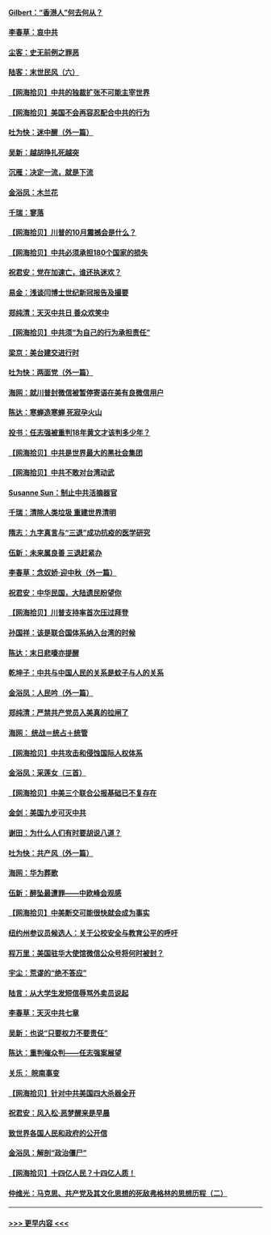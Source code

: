 #### [Gilbert：“香港人”何去何从？](../pages/nsc993/n12435894.md?t=09290251) 
#### [李春草：哀中共](../pages/nsc993/n12435874.md?t=09290251) 
#### [尘客：史无前例之罪恶](../pages/nsc993/n12435762.md?t=09290251) 
#### [陆客：末世民风（六）](../pages/nsc993/n12435354.md?t=09290251) 
#### [【网海拾贝】中共的独裁扩张不可能主宰世界](../pages/nsc993/n12435151.md?t=09290251) 
#### [【网海拾贝】美国不会再容忍配合中共的行为](../pages/nsc993/n12433808.md?t=09290251) 
#### [吐为快：迷中醒（外一篇）](../pages/nsc993/n12433585.md?t=09290251) 
#### [吴新：越胡挣扎死越突](../pages/nsc993/n12433562.md?t=09290251) 
#### [沉雁：决定一流，就是下流](../pages/nsc993/n12432128.md?t=09290251) 
#### [金浴凤：木兰花](../pages/nsc993/n12432124.md?t=09290251) 
#### [千瑞：寥落](../pages/nsc993/n12432071.md?t=09290251) 
#### [【网海拾贝】川普的10月震撼会是什么？](../pages/nsc993/n12431624.md?t=09290251) 
#### [【网海拾贝】中共必须承担180个国家的损失](../pages/nsc993/n12428893.md?t=09290251) 
#### [祝君安：党在加速亡，谁还执迷欢？](../pages/nsc993/n12428652.md?t=09290251) 
#### [易金：浅谈闫博士世纪新冠报告及撮要](../pages/nsc993/n12426822.md?t=09290251) 
#### [郑纯清：天灭中共日 善众欢笑中](../pages/nsc993/n12426784.md?t=09290251) 
#### [【网海拾贝】中共须“为自己的行为承担责任”](../pages/nsc993/n12426067.md?t=09290251) 
#### [梁京：美台建交进行时](../pages/nsc993/n12424066.md?t=09290251) 
#### [吐为快：两面党（外一篇）](../pages/nsc993/n12424043.md?t=09290251) 
#### [海网：就川普封微信被暂停寄语在美有良微信用户](../pages/nsc993/n12424021.md?t=09290251) 
#### [陈达：寒蝉造寒蝉 死寂孕火山](../pages/nsc993/n12423958.md?t=09290251) 
#### [投书：任志强被重判18年黄文才该判多少年？](../pages/nsc993/n12423672.md?t=09290251) 
#### [【网海拾贝】中共是世界最大的黑社会集团](../pages/nsc993/n12423543.md?t=09290251) 
#### [【网海拾贝】中共不敢对台湾动武](../pages/nsc993/n12421418.md?t=09290251) 
#### [Susanne Sun：制止中共活摘器官](../pages/nsc993/n12419654.md?t=09290251) 
#### [千瑞：清除人类垃圾 重建世界清明](../pages/nsc993/n12419414.md?t=09290251) 
#### [隋志：九字真言与“三退”成功抗疫的医学研究](../pages/nsc993/n12419248.md?t=09290251) 
#### [伍新：未来属良善 三退赶紧办](../pages/nsc993/n12418496.md?t=09290251) 
#### [李春草：念奴娇·迎中秋（外一篇）](../pages/nsc993/n12418465.md?t=09290251) 
#### [祝君安：中华民国，大陆遗民盼望你](../pages/nsc993/n12418089.md?t=09290251) 
#### [【网海拾贝】川普支持率首次压过拜登](../pages/nsc993/n12418050.md?t=09290251) 
#### [孙国祥：该是联合国体系纳入台湾的时候](../pages/nsc993/n12417369.md?t=09290251) 
#### [陈达：末日悲嚎亦提醒](../pages/nsc993/n12416736.md?t=09290251) 
#### [乾坤子：中共与中国人民的关系是蚊子与人的关系](../pages/nsc993/n12416632.md?t=09290251) 
#### [金浴凤：人民吟（外一篇）](../pages/nsc993/n12416567.md?t=09290251) 
#### [郑纯清：严禁共产党员入美真的拉闸了](../pages/nsc993/n12416550.md?t=09290251) 
#### [海网： 统战＝统占＋统管](../pages/nsc993/n12416404.md?t=09290251) 
#### [【网海拾贝】中共攻击和侵蚀国际人权体系](../pages/nsc993/n12416250.md?t=09290251) 
#### [金浴凤：采莲女（三首）](../pages/nsc993/n12415517.md?t=09290251) 
#### [【网海拾贝】中美三个联合公报基础已不复存在](../pages/nsc993/n12415054.md?t=09290251) 
#### [金剑：美国九步可灭中共](../pages/nsc993/n12413183.md?t=09290251) 
#### [谢田：为什么人们有时要胡说八道？](../pages/nsc993/n12411861.md?t=09290251) 
#### [吐为快：共产风（外一篇）](../pages/nsc993/n12411761.md?t=09290251) 
#### [海网：华为葬歌](../pages/nsc993/n12410381.md?t=09290251) 
#### [伍新：醉坠最遭罪——中欧峰会观感](../pages/nsc993/n12410364.md?t=09290251) 
#### [【网海拾贝】中美断交可能很快就会成为事实](../pages/nsc993/n12409495.md?t=09290251) 
#### [纽约州参议员候选人：关于公校安全与教育公平的呼吁](../pages/nsc993/n12409228.md?t=09290251) 
#### [程万里：美国驻华大使馆微信公众号将何时被封？](../pages/nsc993/n12407397.md?t=09290251) 
#### [宇尘：荒谬的“绝不答应”](../pages/nsc993/n12407360.md?t=09290251) 
#### [陆言：从大学生发短信辱骂外卖员说起](../pages/nsc993/n12407285.md?t=09290251) 
#### [李春草：天灭中共七章](../pages/nsc993/n12406988.md?t=09290251) 
#### [吴新：也说“只要权力不要责任”](../pages/nsc993/n12406966.md?t=09290251) 
#### [陈达：重判催众判——任志强案展望](../pages/nsc993/n12404540.md?t=09290251) 
#### [关乐： 皖南事变](../pages/nsc993/n12404288.md?t=09290251) 
#### [【网海拾贝】针对中共美国四大杀器全开](../pages/nsc993/n12404172.md?t=09290251) 
#### [祝君安：风入松‧恶梦醒来是早晨](../pages/nsc993/n12401953.md?t=09290251) 
#### [致世界各国人民和政府的公开信](../pages/nsc993/n12401824.md?t=09290251) 
#### [金浴凤：解剖“政治僵尸”](../pages/nsc993/n12401808.md?t=09290251) 
#### [【网海拾贝】十四亿人民？十四亿人质！](../pages/nsc993/n12401708.md?t=09290251) 
#### [仲维光：马克思、共产党及其文化思想的死敌弗格林的思想历程（二）](../pages/nsc993/n12399107.md?t=09290251) 

----
#### [ >>> 更早内容 <<< ](../indexes/nsc993-earlier.md)
